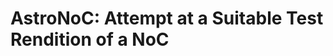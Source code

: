 AstroNoC: Attempt at a Suitable Test Rendition of a NoC
=======================================================